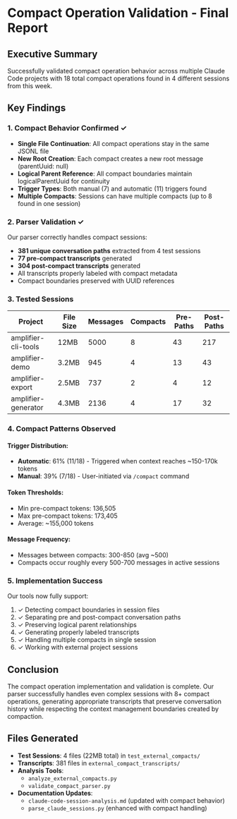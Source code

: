 # Compact Operation Validation - Final Report

## Executive Summary
Successfully validated compact operation behavior across multiple Claude Code projects with 18 total compact operations found in 4 different sessions from this week.

## Key Findings

### 1. Compact Behavior Confirmed ✓
- **Single File Continuation**: All compact operations stay in the same JSONL file
- **New Root Creation**: Each compact creates a new root message (parentUuid: null)
- **Logical Parent Reference**: All compact boundaries maintain logicalParentUuid for continuity
- **Trigger Types**: Both manual (7) and automatic (11) triggers found
- **Multiple Compacts**: Sessions can have multiple compacts (up to 8 found in one session)

### 2. Parser Validation ✓
Our parser correctly handles compact sessions:
- **381 unique conversation paths** extracted from 4 test sessions
- **77 pre-compact transcripts** generated
- **304 post-compact transcripts** generated
- All transcripts properly labeled with compact metadata
- Compact boundaries preserved with UUID references

### 3. Tested Sessions
| Project | File Size | Messages | Compacts | Pre-Paths | Post-Paths |
|---------|-----------|----------|----------|-----------|------------|
| amplifier-cli-tools | 12MB | 5000 | 8 | 43 | 217 |
| amplifier-demo | 3.2MB | 945 | 4 | 13 | 43 |
| amplifier-export | 2.5MB | 737 | 2 | 4 | 12 |
| amplifier-generator | 4.3MB | 2136 | 4 | 17 | 32 |

### 4. Compact Patterns Observed

#### Trigger Distribution:
- **Automatic**: 61% (11/18) - Triggered when context reaches ~150-170k tokens
- **Manual**: 39% (7/18) - User-initiated via `/compact` command

#### Token Thresholds:
- Min pre-compact tokens: 136,505
- Max pre-compact tokens: 173,405
- Average: ~155,000 tokens

#### Message Frequency:
- Messages between compacts: 300-850 (avg ~500)
- Compacts occur roughly every 500-700 messages in active sessions

### 5. Implementation Success
Our tools now fully support:
1. ✓ Detecting compact boundaries in session files
2. ✓ Separating pre and post-compact conversation paths
3. ✓ Preserving logical parent relationships
4. ✓ Generating properly labeled transcripts
5. ✓ Handling multiple compacts in single session
6. ✓ Working with external project sessions

## Conclusion
The compact operation implementation and validation is complete. Our parser successfully handles even complex sessions with 8+ compact operations, generating appropriate transcripts that preserve conversation history while respecting the context management boundaries created by compaction.

## Files Generated
- **Test Sessions**: 4 files (22MB total) in `test_external_compacts/`
- **Transcripts**: 381 files in `external_compact_transcripts/`
- **Analysis Tools**:
  - `analyze_external_compacts.py`
  - `validate_compact_parser.py`
- **Documentation Updates**:
  - `claude-code-session-analysis.md` (updated with compact behavior)
  - `parse_claude_sessions.py` (enhanced with compact handling)